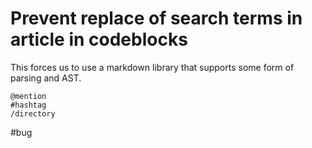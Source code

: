 # Prevent replace of search terms in article in codeblocks

This forces us to use a markdown library that supports some form of parsing and
AST.


```
@mention
#hashtag
/directory
```

\#bug

